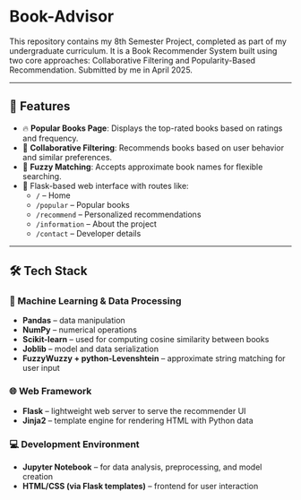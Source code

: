 # Book-Advisor
This repository contains my 8th Semester Project, completed as part of my undergraduate curriculum. It is a Book Recommender System built using two core approaches: Collaborative Filtering and Popularity-Based Recommendation. Submitted by me in April 2025.

---

## 🚀 Features

- 🔥 **Popular Books Page**: Displays the top-rated books based on ratings and frequency.
- 🧠 **Collaborative Filtering**: Recommends books based on user behavior and similar preferences.
- 🎯 **Fuzzy Matching**: Accepts approximate book names for flexible searching.
- 🧰 Flask-based web interface with routes like:
  - `/` – Home
  - `/popular` – Popular books
  - `/recommend` – Personalized recommendations
  - `/information` – About the project
  - `/contact` – Developer details

---

## 🛠 Tech Stack

### 🧠 Machine Learning & Data Processing
- **Pandas** – data manipulation
- **NumPy** – numerical operations
- **Scikit-learn** – used for computing cosine similarity between books
- **Joblib** – model and data serialization
- **FuzzyWuzzy + python-Levenshtein** – approximate string matching for user input

### 🌐 Web Framework
- **Flask** – lightweight web server to serve the recommender UI
- **Jinja2** – template engine for rendering HTML with Python data

### 💻 Development Environment
- **Jupyter Notebook** – for data analysis, preprocessing, and model creation
- **HTML/CSS (via Flask templates)** – frontend for user interaction